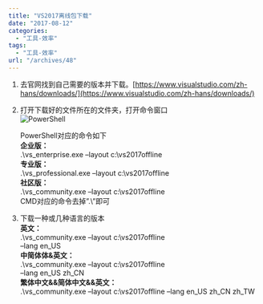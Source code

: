 ```yaml
---
title: "VS2017离线包下载"
date: "2017-08-12"
categories: 
  - "工具-效率"
tags: 
  - "工具-效率"
url: "/archives/48"
---
```


1. 去官网找到自己需要的版本并下载。[https://www.visualstudio.com/zh-hans/downloads/](https://www.visualstudio.com/zh-hans/downloads/)
2. 打开下载好的文件所在的文件夹，打开命令窗口  
    ![PowerShell](https://image.i-ll.cc/2021-10-01-125227.png)
    
    PowerShell对应的命令如下  
    **企业版：**  
    .\\vs\_enterprise.exe –layout c:\\vs2017offline  
    **专业版：**  
    .\\vs\_professional.exe –layout c:\\vs2017offline  
    **社区版：**  
    .\\vs\_community.exe –layout c:\\vs2017offline  
    CMD对应的命令去掉”.\\”即可
    
3. 下载一种或几种语言的版本  
    **英文：**  
    .\\vs\_community.exe –layout c:\\vs2017offline  
    –lang en\_US  
    **中简体体&英文：**  
    .\\vs\_community.exe –layout c:\\vs2017offline  
    –lang en\_US zh\_CN  
    **繁体中文&&简体中文&&英文：**  
    .\\vs\_community.exe –layout c:\\vs2017offline –lang en\_US zh\_CN zh\_TW
